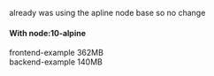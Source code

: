 already was using the apline node base so no change  
#### With node:10-alpine
frontend-example 362MB  
backend-example 140MB  